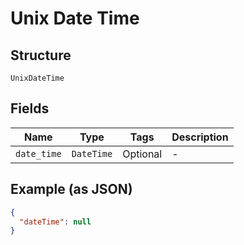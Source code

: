 
# Unix Date Time

## Structure

`UnixDateTime`

## Fields

| Name | Type | Tags | Description |
|  --- | --- | --- | --- |
| `date_time` | `DateTime` | Optional | - |

## Example (as JSON)

```json
{
  "dateTime": null
}
```

